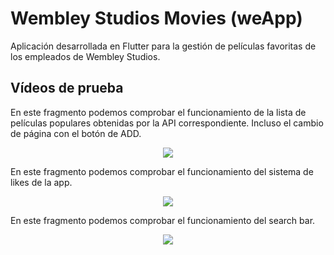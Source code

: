 # Wembley Studios Movies (weApp)

Aplicación desarrollada en Flutter para la gestión de películas favoritas de los empleados de Wembley Studios.

## Vídeos de prueba

En este fragmento podemos comprobar el funcionamiento de la lista de películas populares obtenidas por la API correspondiente. Incluso el cambio de página con el botón de ADD.
  
      
        
    
<p align="center">
  <img src="https://github.com/carlosparra1998/WembleyStudiosMovies/blob/main/readme_raw/1.gif" />
</p>
     
        
En este fragmento podemos comprobar el funcionamiento del sistema de likes de la app.
  
    
    
<p align="center">
  <img src="https://github.com/carlosparra1998/WembleyStudiosMovies/blob/main/readme_raw/2.gif" />
</p>
      
En este fragmento podemos comprobar el funcionamiento del search bar.
     
<p align="center">
  <img src="https://github.com/carlosparra1998/WembleyStudiosMovies/blob/main/readme_raw/3.gif" />
</p>
